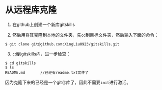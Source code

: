 # 从远程库克隆

1. 在github上创建一个新库gitskills

2. 然后用将其克隆到本地的文件夹，先`cd`到目标文件夹，然后输入下面的命令：

```shell
$ git clone git@github.com:XingLiu0923/gitskills.git
```

3. `cd`到gitskills内，进一步检查：

```
$ cd gitskills
$ ls
README.md		//已经有readme.txt文件了
```

因为克隆下来的已经是一个git仓库了，因此不需要`init`进行激活。